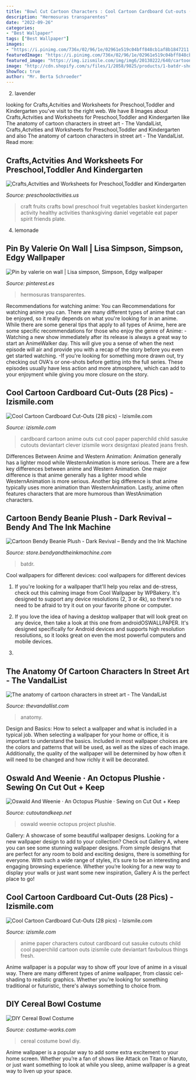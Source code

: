 ```yaml
---
title: "Bowl Cut Cartoon Characters : Cool Cartoon Cardboard Cut-outs (28 Pics)"
description: "Hermosuras transparentes"
date: "2022-09-26"
categories:
- "Best Wallpaper"
tags: ["Best Wallpaper"]
images:
- "https://i.pinimg.com/736x/02/96/1e/02961e519c04bff848cb1af8b1847211.jpg"
featuredImage: "https://i.pinimg.com/736x/02/96/1e/02961e519c04bff848cb1af8b1847211.jpg"
featured_image: "https://img.izismile.com/img/img6/20130222/640/cartoon_cardboard_cutouts_640_21.jpg"
image: "http://cdn.shopify.com/s/files/1/2058/9825/products/1-batdr-shopify-image-plushes-cartoon-bendy-stand-front_1024x1024.jpg?v=1573579500"
ShowToc: true
author: "Mr. Berta Schroeder"
---
```



2. lavender 

	

		
looking for Crafts,Actvities and Worksheets for Preschool,Toddler and Kindergarten you've visit to the right web. We have 8 Images about Crafts,Actvities and Worksheets for Preschool,Toddler and Kindergarten like The anatomy of cartoon characters in street art - The VandalList, Crafts,Actvities and Worksheets for Preschool,Toddler and Kindergarten and also The anatomy of cartoon characters in street art - The VandalList. Read more:
		
    
## Crafts,Actvities And Worksheets For Preschool,Toddler And Kindergarten

<img loading=lazy src="http://www.preschoolactivities.us/wp-content/uploads/2014/12/fruits-bowl-craft.jpg" onerror="this.onerror=null;this.src='https://tse1.mm.bing.net/th?id=OIP.braefczuwHzWd66q88ljTwHaJ4&amp;pid=15.1';" alt="Crafts,Actvities and Worksheets for Preschool,Toddler and Kindergarten">

_Source: preschoolactivities.us_

>craft fruits crafts bowl preschool fruit vegetables basket kindergarten activity healthy activities thanksgiving daniel vegetable eat paper spirit friends plate. 

	

4. lemonade 

    
## Pin By Valerie On Wall | Lisa Simpson, Simpson, Edgy Wallpaper

<img loading=lazy src="https://i.pinimg.com/736x/02/96/1e/02961e519c04bff848cb1af8b1847211.jpg" onerror="this.onerror=null;this.src='https://tse1.mm.bing.net/th?id=OIP.IetPhqoIwBZqwcvK3AyiHAHaLH&amp;pid=15.1';" alt="Pin by valerie on wall | Lisa simpson, Simpson, Edgy wallpaper">

_Source: pinterest.es_

>hermosuras transparentes. 

	

Recommendations for watching anime: You can
Recommendations for watching anime you can. There are many different types of anime that can be enjoyed, so it really depends on what you're looking for in an anime. While there are some general tips that apply to all types of Anime, here are some specific recommendations for those who enjoy the genre of Anime: 
-Watching a new show immediately after its release is always a great way to start an AnimeWalker day. This will give you a sense of when the next episode will air and provide you with a recap of the story before you even get started watching. 
-If you're looking for something more drawn out, try checking out OVA's or one-shots before getting into the full series. These episodes usually have less action and more atmosphere, which can add to your enjoyment while giving you more closure on the story.

    
## Cool Cartoon Cardboard Cut-Outs (28 Pics) - Izismile.com

<img loading=lazy src="https://img.izismile.com/img/img6/20130222/640/cartoon_cardboard_cutouts_640_21.jpg" onerror="this.onerror=null;this.src='https://tse2.mm.bing.net/th?id=OIP.F-OeBAqon5xIiI159_uZygHaFb&amp;pid=15.1';" alt="Cool Cartoon Cardboard Cut-Outs (28 pics) - Izismile.com">

_Source: izismile.com_

>cardboard cartoon anime outs cut cool paper paperchild child sasuke cutouts deviantart clever izismile worx designtaxi pleated jeans fresh. 

	

Differences Between Anime and Western Animation: Animation generally has a lighter mood while WesternAnimation is more serious.
There are a few key differences between anime and Western Animation. One major difference is that anime generally has a lighter mood while WesternAnimation is more serious. Another big difference is that anime typically uses more animation than WesternAnimation. Lastly, anime often features characters that are more humorous than WestAnimation characters.

    
## Cartoon Bendy Beanie Plush - Dark Revival – Bendy And The Ink Machine

<img loading=lazy src="http://cdn.shopify.com/s/files/1/2058/9825/products/1-batdr-shopify-image-plushes-cartoon-bendy-stand-front_1024x1024.jpg?v=1573579500" onerror="this.onerror=null;this.src='https://tse3.mm.bing.net/th?id=OIP.IxvwKhxaprJUZBcpDHqNYAHaHa&amp;pid=15.1';" alt="Cartoon Bendy Beanie Plush - Dark Revival – Bendy and the Ink Machine">

_Source: store.bendyandtheinkmachine.com_

>batdr. 

	

Cool wallpapers for different devices:
cool wallpapers for different devices 

1. If you're looking for a wallpaper that'll help you relax and de-stress, check out this calming image from Cool Wallpaper by WPBakery. It's designed to support any device resolutions (2, 3 or 4k), so there's no need to be afraid to try it out on your favorite phone or computer.

2. If you love the idea of having a desktop wallpaper that will look great on any device, then take a look at this one from androidOSWALLPAPER. It's designed specifically for Android devices and supports high resolution resolutions, so it looks great on even the most powerful computers and mobile devices.

3.

    
## The Anatomy Of Cartoon Characters In Street Art - The VandalList

<img loading=lazy src="https://thevandallist.com/wp-content/uploads/2015/03/The-anatomy-of-cartoon-characters-in-street-art-14.jpg" onerror="this.onerror=null;this.src='https://tse1.mm.bing.net/th?id=OIP.TxARA4jlBJkiok_XfquMGQHaJ8&amp;pid=15.1';" alt="The anatomy of cartoon characters in street art - The VandalList">

_Source: thevandallist.com_

>anatomy. 

	

Design and Basics: How to select a wallpaper and what is included in a typical job.
When selecting a wallpaper for your home or office, it is important to understand the basics. Included in most wallpaper choices are the colors and patterns that will be used, as well as the sizes of each image. Additionally, the quality of the wallpaper will be determined by how often it will need to be changed and how richly it will be decorated.

    
## Oswald And Weenie · An Octopus Plushie · Sewing On Cut Out + Keep

<img loading=lazy src="http://images.coplusk.net/project_images/55786/image/full_DSC_0249_1276028721.jpg" onerror="this.onerror=null;this.src='https://tse2.mm.bing.net/th?id=OIP.jaYkMVmk_p0X6COtUUZHxwHaLQ&amp;pid=15.1';" alt="Oswald And Weenie · An Octopus Plushie · Sewing on Cut Out + Keep">

_Source: cutoutandkeep.net_

>oswald weenie octopus project plushie. 

	

Gallery: A showcase of some beautiful wallpaper designs.
Looking for a new wallpaper design to add to your collection? Check out Gallery A, where you can see some stunning wallpaper designs. From simple designs that are perfect for any room to bold and exciting designs, there is something for everyone. With such a wide range of styles, it’s sure to be an interesting and engaging browsing experience. Whether you’re looking for a new way to display your walls or just want some new inspiration, Gallery A is the perfect place to go!





	
	
    
## Cool Cartoon Cardboard Cut-Outs (28 Pics) - Izismile.com

<img loading=lazy src="https://img.izismile.com/img/img6/20130222/640/cartoon_cardboard_cutouts_640_16.jpg" onerror="this.onerror=null;this.src='https://tse3.mm.bing.net/th?id=OIP.v71QNHemcNh-3QpfpKXSYwAAAA&amp;pid=15.1';" alt="Cool Cartoon Cardboard Cut-Outs (28 pics) - Izismile.com">

_Source: izismile.com_

>anime paper characters cutout cardboard cut sasuke cutouts child cool paperchild cartoon outs izismile cute deviantart favbulous things fresh. 

	

Anime wallpaper is a popular way to show off your love of anime in a visual way. There are many different types of anime wallpaper, from classic cel-shading to realistic graphics. Whether you're looking for something traditional or futuristic, there's always something to choice from.

    
## DIY Cereal Bowl Costume

<img loading=lazy src="https://photos.costume-works.com/full/cereal_bowl1.jpg" onerror="this.onerror=null;this.src='https://tse2.mm.bing.net/th?id=OIP.d6x2HNK2BN0_CvfuTlBqYQHaNC&amp;pid=15.1';" alt="DIY Cereal Bowl Costume">

_Source: costume-works.com_

>cereal costume bowl diy. 

	

Anime wallpaper is a popular way to add some extra excitement to your home screen. Whether you’re a fan of shows like Attack on Titan or Naruto, or just want something to look at while you sleep, anime wallpaper is a great way to liven up your space.

